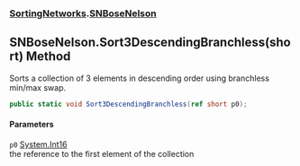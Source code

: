 ### [SortingNetworks](SortingNetworks.md 'SortingNetworks').[SNBoseNelson](SortingNetworks_SNBoseNelson.md 'SortingNetworks.SNBoseNelson')
## SNBoseNelson.Sort3DescendingBranchless(short) Method
Sorts a collection of 3 elements in descending order using branchless min/max swap.  
```csharp
public static void Sort3DescendingBranchless(ref short p0);
```
#### Parameters
<a name='SortingNetworks_SNBoseNelson_Sort3DescendingBranchless(short)_p0'></a>
`p0` [System.Int16](https://docs.microsoft.com/en-us/dotnet/api/System.Int16 'System.Int16')  
the reference to the first element of the collection
  

